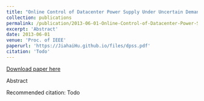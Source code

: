 ```yaml
---
title: "Online Control of Datacenter Power Supply Under Uncertain Demand and Renewable Energy"
collection: publications
permalink: /publication/2013-06-01-Online-Control-of-Datacenter-Power-Supply-Under-Uncertain-Demand-and-Renewable-Energy
excerpt: 'Abstract'
date: 2013-06-01
venue: 'Proc. of IEEE'
paperurl: 'https://JiahaiHu.github.io/files/dpss.pdf'
citation: 'Todo'
---
```


<a href='https://JiahaiHu.github.io/files/dpss.pdf'>Download paper here</a>

Abstract

Recommended citation: Todo